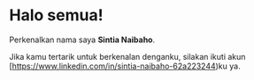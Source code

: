 # Halo semua! 

Perkenalkan nama saya **Sintia Naibaho**.<br>

Jika kamu tertarik untuk berkenalan denganku, silakan ikuti akun [https://www.linkedin.com/in/sintia-naibaho-62a223244)ku ya.
